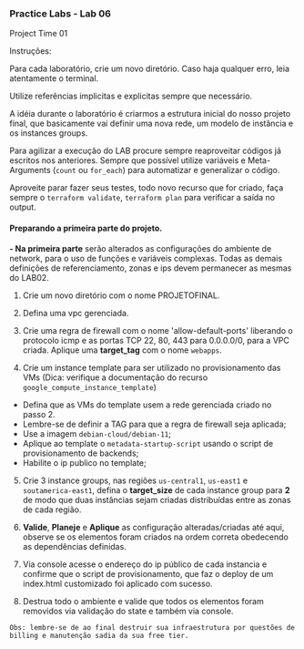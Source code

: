 ### Practice Labs - Lab 06

Project Time 01

Instruções:

Para cada laboratório, crie um novo diretório. Caso haja qualquer erro, leia atentamente o terminal.

Utilize referências implicitas e explicitas sempre que necessário.

A idéia durante o laboratório é criarmos a estrutura inicial do nosso projeto final, que basicamente vai definir uma nova rede, um modelo de instância e os instances groups.

Para agilizar a execução do LAB procure sempre reaproveitar códigos já escritos nos anteriores. Sempre que possível utilize variáveis e Meta-Arguments (`count` ou `for_each`) para automatizar e generalizar o código.

Aproveite parar fazer seus testes, todo novo recurso que for criado, faça sempre o `terraform validate`, `terraform plan` para verificar a saída no output.

#### Preparando a primeira parte do projeto.

**- Na primeira parte** serão alterados as configurações do ambiente de network, para o uso de funções e variáveis complexas. Todas as demais definições de referenciamento, zonas e ips devem permanecer as mesmas do LAB02.

1. Crie um novo diretório com o nome PROJETOFINAL.

2. Defina uma vpc gerenciada.

3. Crie uma regra de firewall com o nome 'allow-default-ports' liberando o protocolo icmp e as portas TCP 22, 80, 443 para 0.0.0.0/0, para a VPC criada. Aplique uma **target_tag** com o nome `webapps`.

4. Crie um instance template para ser utilizado no provisionamento das VMs (Dica: verifique a documentação do recurso `google_compute_instance_template`)
- Defina que as VMs do template usem a rede gerenciada criado no passo 2.
- Lembre-se de definir a TAG para que a regra de firewall seja aplicada;
- Use a imagem `debian-cloud/debian-11`;
- Aplique ao template o `metadata-startup-script` usando o script de provisionamento de backends;
- Habilite o ip publico no template;

5. Crie 3 instance groups, nas regiões `us-central1`, `us-east1` e `soutamerica-east1`, defina o **target_size** de cada instance group para **2** de modo que duas instâncias sejam criadas distribuídas entre as zonas de cada região.

6. **Valide**, **Planeje** e **Aplique** as configuração alteradas/criadas até aqui, observe se os elementos foram criados na ordem correta obedecendo as dependências definidas.

7. Via console acesse o endereço do ip público de cada instancia e confirme que o script de provisionamento, que faz o deploy de um index.html customizado foi aplicado com sucesso.

8. Destrua todo o ambiente e valide que todos os elementos foram removidos via validação do state e também via console.

`
Obs: lembre-se de ao final destruir sua infraestrutura por questões de billing e manutenção sadia da sua free tier.
`